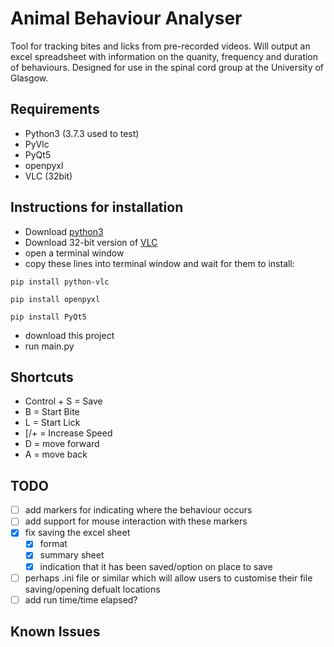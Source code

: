 # Animal Behaviour Analyser

Tool for tracking bites and licks from pre-recorded videos.
Will output an excel spreadsheet with information on the quanity, frequency and duration of behaviours.
Designed for use in the spinal cord group at the University of Glasgow.

## Requirements

- Python3 (3.7.3 used to test)
- PyVlc
- PyQt5
- openpyxl
- VLC (32bit)

## Instructions for installation

- Download [python3](https://www.python.org/)
- Download 32-bit version of [VLC](https://www.videolan.org/vlc/index.en-GB.html)
- open a terminal window
- copy these lines into terminal window and wait for them to install:

`pip install python-vlc`

`pip install openpyxl`

`pip install PyQt5`

- download this project
- run main.py

## Shortcuts

- Control + S = Save
- B = Start Bite
- L = Start Lick
- [/+ = Increase Speed
- D = move forward
- A = move back

## TODO

- [ ] add markers for indicating where the behaviour occurs
- [ ] add support for mouse interaction with these markers
- [x] fix saving the excel sheet
  - [x] format
  - [x] summary sheet
  - [x] indication that it has been saved/option on place to save
- [ ] perhaps .ini file or similar which will allow users to customise their file saving/opening defualt locations
- [ ] add run time/time elapsed?

## Known Issues
